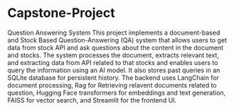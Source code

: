 # Capstone-Project
Question Answering System
This project implements a document-based and Stock Based Question-Answering (QA) system that allows users to get data from stock API and ask questions about the content in the document and stocks. The system processes the document, extracts relevant text, and extracting data from API related to that stocks and  enables users to query the information using an AI model. It also stores past queries in an SQLite database for persistent history. The backend uses LangChain for document processing, Rag for Retrieving relavent documents related to question, Hugging Face transformers for embeddings and text generation, FAISS for vector search, and Streamlit for the frontend UI.
